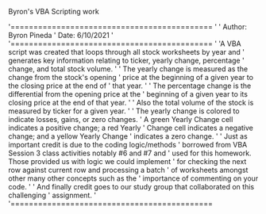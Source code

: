 Byron's VBA Scripting work

'============================================
'
' Author: Byron Pineda
' Date: 6/10/2021
'
'============================================
'
'A  VBA script was created that loops through all stock worksheets by year and
' generates key information relating to ticker, yearly change, percentage
' change, and total stock volume.
'
' The yearly change is measured as the change from the stock's opening
' price at the beginning of a given year to the closing price at the end of
' that year.
'
' The percentage change is the differential from the opening price at the
' beginning of a given year to its closing price at the end of that year.
'
' Also the total volume of the stock is measured by ticker for a given year.
'
' The yearly change is colored to indicate losses, gains, or zero changes.
' A green Yearly Change cell indicates a positive change; a red Yearly
' Change cell indicates a negative change; and a yellow Yearly Change
' indicates a zero change.
'
' Just as important credit is due to the coding logic/methods
' borrowed from VBA Session 3 class activities notably #6 and #7 and
' used for this homework.  Those provided us with logic we could implement
' for checking the next row against current row and processing a batch
' of worksheets amongst other many other concepts such as the
' importance of commenting on your code.
'
' And finally credit goes to our study group that collaborated on this challenging
' assignment.
'
'============================================